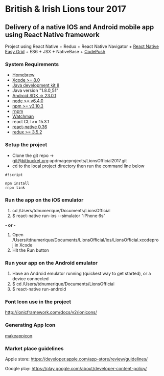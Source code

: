 # British & Irish Lions tour 2017 #
## Delivery of a native IOS and Android mobile app using React Native framework ##

Project using React Native + Redux + React Native Navigator + [React Native Easy Grid](https://github.com/GeekyAnts/react-native-easy-grid) + ES6 + JSX + NativeBase + [CodePush](https://microsoft.github.io/code-push/)

### System Requirements ###

* [Homebrew](http://brew.sh/)
* [Xcode >= 8.0](https://developer.apple.com/xcode/)
* [Java development kit 8](http://www.oracle.com/technetwork/java/javase/downloads/jdk8-downloads-2133151.html)
* Java version "1.8.0_51"
* [Android SDK => 23.0.1](https://developer.android.com/studio/index.html)
* [node >= v6.4.0](https://nodejs.org/en/)
* [npm >= v3.10.3](https://www.npmjs.com/)
* [rnpm](https://github.com/rnpm/rnpm)
* [Watchman](https://www.npmjs.com/package/watchman)
* react CLI >= 15.3.1
* [react-native 0.36](https://facebook.github.io/react-native/docs/getting-started.html)
* [redux >= 3.5.2](http://redux.js.org)

### Setup the project ###

* Clone the git repo -> git@bitbucket.org:apdmageprojects/LionsOfficial2017.git
* cd to the local project directory then run the command line below

```
#!script

npm install
rnpm link
```



### Run the app on the iOS emulator ###

1.   cd /Users/tdnumerique/Documents/LionsOfficial
2.   $ react-native run-ios --simulator "iPhone 6s"

**- or -**

1. Open /Users/tdnumerique/Documents/LionsOfficial/ios/LionsOfficial.xcodeproj in Xcode
2.    Hit the Run button

### Run your app on the Android emulator ###

1.    Have an Android emulator running (quickest way to get started), or a device connected
2.    $ cd /Users/tdnumerique/Documents/LionsOfficial
3.    $ react-native run-android


### Font Icon use in the project ###
http://ionicframework.com/docs/v2/ionicons/

### Generating App Icon ###
[makeappicon](http://makeappicon.com/)

### Market place guidelines ###
Apple store: https://developer.apple.com/app-store/review/guidelines/

Google play: https://play.google.com/about/developer-content-policy/